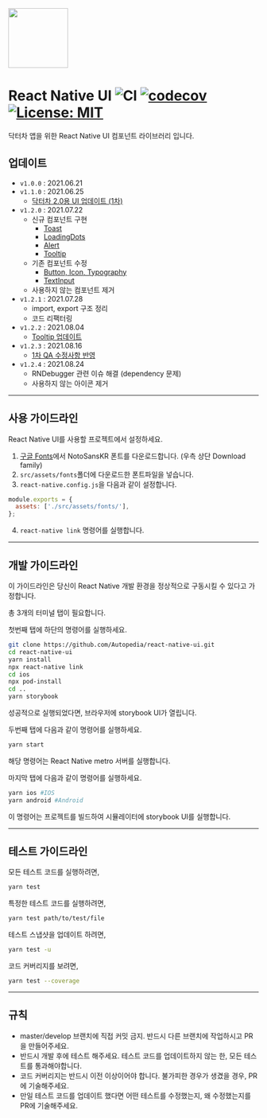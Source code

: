 <img src="https://image.doctor-cha.com/assets/SquareLogo-filled.png" width=120 />

# React Native UI ![CI](https://github.com/Autopedia/react-native-ui/actions/workflows/main.yml/badge.svg) [![codecov](https://codecov.io/gh/Autopedia/react-native-ui/branch/master/graph/badge.svg?token=982D9YJDJI)](https://codecov.io/gh/Autopedia/react-native-ui) [![License: MIT](https://img.shields.io/badge/License-MIT-yellow.svg)](https://opensource.org/licenses/MIT)

닥터차 앱을 위한 React Native UI 컴포넌트 라이브러리 입니다.

## 업데이트

- `v1.0.0` : 2021.06.21
- `v1.1.0` : 2021.06.25
  - [닥터차 2.0용 UI 업데이트 (1차)](https://docs.google.com/document/d/1Kx-2GRcfI4oOF1b7yCWmUb4L9-bbQubQdiB9P4mMHt4/edit)
- `v1.2.0` : 2021.07.22
  - 신규 컴포넌트 구현
    - [Toast](https://docs.google.com/document/d/1BHkyeh_1XXIXRqIs2dA5PEJTSHL9IWDaY9ptZpxUiEM/edit)
    - [LoadingDots](https://docs.google.com/document/d/1BHkyeh_1XXIXRqIs2dA5PEJTSHL9IWDaY9ptZpxUiEM/edit)
    - [Alert](https://docs.google.com/document/d/1VceAbGqxjaTrtVe-A6lcW3WqtcThgzPoJaV26hhxZZg/edit)
    - [Tooltip](https://docs.google.com/document/d/1mRcigecFJY5QoK3cPxb2KITGSNVIrSXPeeCwWLQjylQ/edit)
  - 기존 컴포넌트 수정
    - [Button, Icon, Typography](https://docs.google.com/document/d/10oiqZ-lLql5v4gNO-X3vF-aue9uDXUeeR9nrgUnOLfw/edit#heading=h.bqfs6i8j7ud5)
    - [TextInput](https://docs.google.com/document/d/1YNn6NmqP2v-MbngT72wdEpkwSpAhukDiRIa2G6kQtx4/edit#)
  - 사용하지 않는 컴포넌트 제거
- `v1.2.1` : 2021.07.28
  - import, export 구조 정리
  - 코드 리팩터링
- `v1.2.2` : 2021.08.04
  - [Tooltip 업데이트](https://docs.google.com/document/d/1I83eZ3mjerENqyh6B91ohNUWS2H9F_Rl8e8ZRRVa5VQ/edit)
- `v1.2.3` : 2021.08.16
  - [1차 QA 수정사항 반영](https://docs.google.com/document/d/1hmMIlYXe-M7M_q2eLDeJRA8iX2duu7KD-vI8jL3E14I/edit)
- `v1.2.4` : 2021.08.24
  - RNDebugger 관련 이슈 해결 (dependency 문제)
  - 사용하지 않는 아이콘 제거

---

## 사용 가이드라인

React Native UI를 사용할 프로젝트에서 설정하세요.

1. [구글 Fonts](https://fonts.google.com/specimen/Noto+Sans+KR)에서 NotoSansKR 폰트를 다운로드합니다. (우측 상단 Download family)
2. `src/assets/fonts`폴더에 다운로드한 폰트파일을 넣습니다.
3. `react-native.config.js`을 다음과 같이 설정합니다.

```javascript
module.exports = {
  assets: ['./src/assets/fonts/'],
};
```

4. `react-native link` 명령어를 실행합니다.

---

## 개발 가이드라인

이 가이드라인은 당신이 React Native 개발 환경을 정상적으로 구동시킬 수 있다고 가정합니다.

총 3개의 터미널 탭이 필요합니다.

첫번째 탭에 하단의 명령어를 실행하세요.

```bash
git clone https://github.com/Autopedia/react-native-ui.git
cd react-native-ui
yarn install
npx react-native link
cd ios
npx pod-install
cd ..
yarn storybook
```

성공적으로 실행되었다면, 브라우저에 storybook UI가 열립니다.

두번째 탭에 다음과 같이 명령어를 실행하세요.

```bash
yarn start
```

해당 명령어는 React Native metro 서버를 실행합니다.

마지막 탭에 다음과 같이 명령어를 실행하세요.

```bash
yarn ios #IOS
yarn android #Android
```

이 명령어는 프로젝트를 빌드하여 시뮬레이터에 storybook UI를 실행합니다.

---

## 테스트 가이드라인

모든 테스트 코드를 실행하려면,

```bash
yarn test
```

특정한 테스트 코드를 실행하려면,

```bash
yarn test path/to/test/file
```

테스트 스냅샷을 업데이트 하려면,

```bash
yarn test -u
```

코드 커버리지를 보려면,

```bash
yarn test --coverage
```

---

## 규칙

- master/develop 브랜치에 직접 커밋 금지. 반드시 다른 브랜치에 작업하시고 PR을 만들어주세요.
- 반드시 개발 후에 테스트 해주세요. 테스트 코드를 업데이트하지 않는 한, 모든 테스트를 통과해야합니다.
- 코드 커버리지는 반드시 이전 이상이어야 합니다. 불가피한 경우가 생겼을 경우, PR에 기술해주세요.
- 만일 테스트 코드를 업데이트 했다면 어떤 테스트를 수정했는지, 왜 수정했는지를 PR에 기술해주세요.
